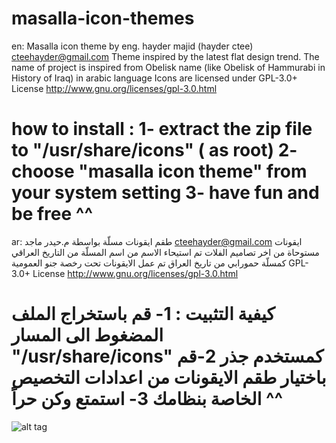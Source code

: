 masalla-icon-themes
=================
en:
Masalla icon theme by eng. hayder majid (hayder ctee) <cteehayder@gmail.com>
Theme inspired by the latest flat design trend.
The name of project  is inspired from Obelisk name (like Obelisk of Hammurabi in History of Iraq) in arabic language
Icons are licensed under GPL-3.0+ License <http://www.gnu.org/licenses/gpl-3.0.html>


how to install :
1- extract the zip file to "/usr/share/icons" ( as root)
2- choose "masalla icon theme" from your system setting
3- have fun and be free ^^
=======================================================================================================================
ar:
طقم ايقونات مسلّة بواسطة م.حيدر ماجد  <cteehayder@gmail.com>
ايقونات مستوحاة من اخر تصاميم الفلات 
تم استيحاء الاسم من اسم المسلّة من التاريخ العراقي كمسلّة حمورابي من تاريخ العراق 
تم عمل الايقونات تحت رخصة جنو العمومية
  GPL-3.0+ License <http://www.gnu.org/licenses/gpl-3.0.html>


كيفية التثبيت :
1- قم باستخراج الملف المضغوط الى المسار "/usr/share/icons" كمستخدم جذر
2-قم باختيار طقم الايقونات من اعدادات التخصيص الخاصة بنظامك 
3- استمتع وكن حراً ^^
=======================================================================================================================
![alt tag](https://github.com/hayderctee/masalla-icon-theme/blob/master/masalla_b.png "Masalla_Icon_Theme")
